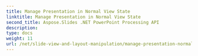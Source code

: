 ```yaml
---
title: Manage Presentation in Normal View State
linktitle: Manage Presentation in Normal View State
second_title: Aspose.Slides .NET PowerPoint Processing API
description: 
type: docs
weight: 11
url: /net/slide-view-and-layout-manipulation/manage-presentation-normal-view-state/
---
```

